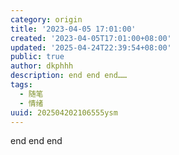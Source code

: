 ```yaml
---
category: origin
title: '2023-04-05 17:01:00'
created: '2023-04-05T17:01:00+08:00'
updated: '2025-04-24T22:39:54+08:00'
public: true
author: dkphhh
description: end end end……
tags:
  - 随笔
  - 情绪
uuid: 202504202106555ysm
---
```


end end end
